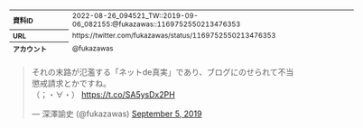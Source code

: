 <table style="font-size: 9pt; width: 610px; margin-bottom: 20px; height: 80px;">
<tbody>
    <tr>
        <th align=left>資料ID</th>
        <td align=left>2022-08-26_094521_TW::2019-09-06_082155:@fukazawas::1169752550213476353</td>
    </tr>
    <tr>
        <th align=left>URL</th>
        <td align=left>https://twitter.com/fukazawas/status/1169752550213476353</td>
    </tr>
    <tr>
        <th align=left>アカウント</th>
        <td align=left>@fukazawas</td>
    </tr>
    <tr>
        <th align=left>ユーザ名</th>
        <td align=left>深澤諭史</td>
    </tr>
    <tr>
        <th align=left>ツイートの記録日時</th>
        <td align=left>2022-08-26_094521_</td>
    </tr>
</tbody>
</table>
<blockquote class="twitter-tweet" data-width="450"  data-lang="ja"><p lang="ja" dir="ltr">それの末路が氾濫する「ネットde真実」であり、ブログにのせられて不当懲戒請求とかですね。<br>（；・∀・） <a href="https://t.co/SA5ysDx2PH">https://t.co/SA5ysDx2PH</a></p>&mdash; 深澤諭史 (@fukazawas) <a href="https://twitter.com/fukazawas/status/1169752550213476353?ref_src=twsrc%5Etfw">September 5, 2019</a></blockquote>
<script async src="https://platform.twitter.com/widgets.js" charset="utf-8"></script>


